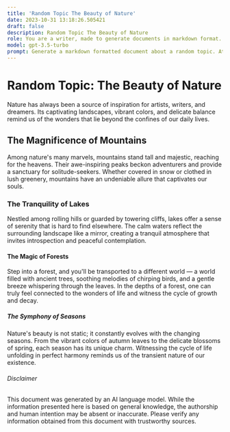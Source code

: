 ```yaml
---
title: 'Random Topic The Beauty of Nature'
date: 2023-10-31 13:18:26.505421
draft: false
description: Random Topic The Beauty of Nature
role: You are a writer, made to generate documents in markdown format. It is very important that all of the documents you generate are in valid markdown format.
model: gpt-3.5-turbo
prompt: Generate a markdown formatted document about a random topic. At the bottom, include a disclaimer explaining that the document was generated by you. The first line of the document should be the title. Make sure that the entire document is in proper markdown format, using a mix of various tags to make the document visually appealing.
---
```


# Random Topic: The Beauty of Nature

Nature has always been a source of inspiration for artists, writers, and dreamers. Its captivating landscapes, vibrant colors, and delicate balance remind us of the wonders that lie beyond the confines of our daily lives.

## The Magnificence of Mountains

Among nature's many marvels, mountains stand tall and majestic, reaching for the heavens. Their awe-inspiring peaks beckon adventurers and provide a sanctuary for solitude-seekers. Whether covered in snow or clothed in lush greenery, mountains have an undeniable allure that captivates our souls.

### The Tranquility of Lakes

Nestled among rolling hills or guarded by towering cliffs, lakes offer a sense of serenity that is hard to find elsewhere. The calm waters reflect the surrounding landscape like a mirror, creating a tranquil atmosphere that invites introspection and peaceful contemplation.

#### The Magic of Forests

Step into a forest, and you'll be transported to a different world — a world filled with ancient trees, soothing melodies of chirping birds, and a gentle breeze whispering through the leaves. In the depths of a forest, one can truly feel connected to the wonders of life and witness the cycle of growth and decay.

##### The Symphony of Seasons

Nature's beauty is not static; it constantly evolves with the changing seasons. From the vibrant colors of autumn leaves to the delicate blossoms of spring, each season has its unique charm. Witnessing the cycle of life unfolding in perfect harmony reminds us of the transient nature of our existence.

###### Disclaimer

This document was generated by an AI language model. While the information presented here is based on general knowledge, the authorship and human intention may be absent or inaccurate. Please verify any information obtained from this document with trustworthy sources.